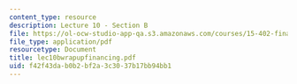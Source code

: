 ```yaml
---
content_type: resource
description: Lecture 10 - Section B
file: https://ol-ocw-studio-app-qa.s3.amazonaws.com/courses/15-402-finance-theory-ii-spring-2003/f42f43dab0b2bf2a3c3037b17bb94bb1_lec10bwrapupfinancing.pdf
file_type: application/pdf
resourcetype: Document
title: lec10bwrapupfinancing.pdf
uid: f42f43da-b0b2-bf2a-3c30-37b17bb94bb1
---
```

